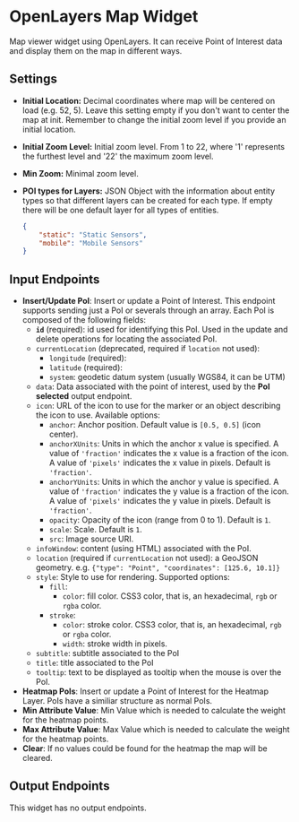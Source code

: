 OpenLayers Map Widget
======================

Map viewer widget using OpenLayers. It can receive Point of Interest data and display them on the map in different ways.

Settings
--------

- **Initial Location:** Decimal coordinates where map will be centered on load (e.g. 52, 5). Leave this setting empty if you don't want to center the map at init. Remember to change the initial zoom level if you provide an initial location.
- **Initial Zoom Level:** Initial zoom level. From 1 to 22, where '1' represents the furthest level and '22' the maximum zoom level.
- **Min Zoom:** Minimal zoom level.
- **POI types for Layers:** JSON Object with the information about entity types so that different layers can be created for each type. If empty there will be one default layer for all types of entities.

    ```json
    {
        "static": "Static Sensors",
        "mobile": "Mobile Sensors"
    }
    ```

Input Endpoints
--------

- **Insert/Update PoI**: Insert or update a Point of Interest. This endpoint
  supports sending just a PoI or severals through an array. Each PoI is composed
  of the following fields:
    - **`id`** (required): id used for identifying this PoI. Used in the update
      and delete operations for locating the associated PoI.
    - `currentLocation` (deprecated, required if `location` not used):
        - `longitude` (required):
		- `latitude` (required):
        - `system`: geodetic datum system (usually WGS84, it can be UTM)
    - `data`: Data associated with the point of interest, used by the **PoI
      selected** output endpoint.
    - `icon`: URL of the icon to use for the marker or an object describing the
        icon to use. Available options:
        - `anchor`: Anchor position. Default value is `[0.5, 0.5]` (icon
          center).
        - `anchorXUnits`: Units in which the anchor x value is specified. A
          value of `'fraction'` indicates the x value is a fraction of the
          icon. A value of `'pixels'` indicates the x value in pixels. Default
          is `'fraction'`.
        - `anchorYUnits`: Units in which the anchor y value is specified. A
          value of `'fraction'` indicates the y value is a fraction of the
          icon. A value of `'pixels'` indicates the y value in pixels. Default
          is `'fraction'`.
        - `opacity`: Opacity of the icon (range from 0 to 1). Default is `1`.
        - `scale`: Scale. Default is `1`.
        - `src`: Image source URI.
    - `infoWindow`: content (using HTML) associated with the PoI.
    - `location` (required if `currentLocation` not used): a GeoJSON geometry.
      e.g. `{"type": "Point", "coordinates": [125.6, 10.1]}`
    - `style`: Style to use for rendering. Supported options:
        - `fill`:
            - `color`: fill color. CSS3 color, that is, an hexadecimal, `rgb` or
            `rgba` color.
        - `stroke`:
            - `color`: stroke color. CSS3 color, that is, an hexadecimal, `rgb`
            or `rgba` color.
            - `width`: stroke width in pixels.
    - `subtitle`: subtitle associated to the PoI
    - `title`: title associated to the PoI
    - `tooltip`: text to be displayed as tooltip when the mouse is over the PoI.
- **Heatmap PoIs**: Insert or update a Point of Interest for the Heatmap Layer. PoIs have a similiar structure as normal PoIs.
- **Min Attribute Value**: Min Value which is needed to calculate the weight for the heatmap points.
- **Max Attribute Value**: Max Value which is needed to calculate the weight for the heatmap points.
- **Clear**: If no values could be found for the heatmap the map will be cleared. 

Output Endpoints
--------

This widget has no output endpoints. 